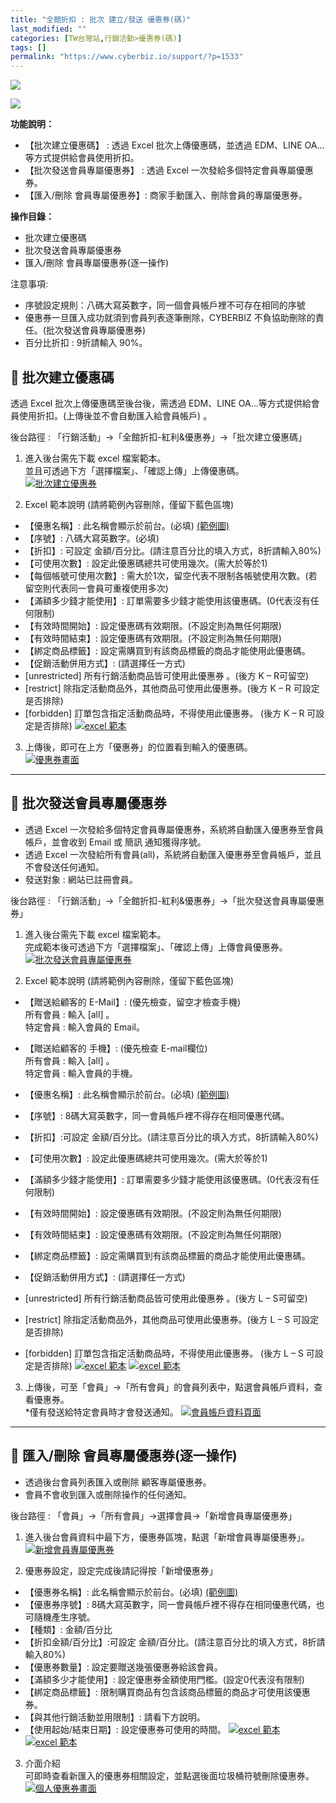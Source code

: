 ```yaml
---
title: "全館折扣 : 批次 建立/發送 優惠券(碼)"
last_modified: ""
categories: [TW台灣站,行銷活動>優惠券(碼)]
tags: []
permalink: "https://www.cyberbiz.io/support/?p=1533"
---
```


![](https://www.cyberbiz.io/support/wp-content/uploads/適用站別.png)

[![](https://www.cyberbiz.io/support/wp-content/uploads/台灣站.png)](https://www.cyberbiz.io/support/?page_id=2490)

**功能說明：**  

* 【批次建立優惠碼】  : 透過 Excel 批次上傳優惠碼，並透過 EDM、LINE OA…等方式提供給會員使用折扣。
* 【批次發送會員專屬優惠券】 : 透過 Excel 一次發給多個特定會員專屬優惠券。
* 【匯入/刪除 會員專屬優惠券】: 商家手動匯入、刪除會員的專屬優惠券。

**操作目錄：**

* 批次建立優惠碼
* 批次發送會員專屬優惠券
* 匯入/刪除 會員專屬優惠券(逐一操作)

注意事項:  

* 序號設定規則：八碼大寫英數字，同一個會員帳戶裡不可存在相同的序號
* 優惠券一旦匯入成功就須到會員列表逐筆刪除，CYBERBIZ 不負協助刪除的責任。(批次發送會員專屬優惠券)
* 百分比折扣 : 9折請輸入 90%。



## 📌 批次建立優惠碼



透過 Excel 批次上傳優惠碼至後台後，需透過 EDM、LINE OA…等方式提供給會員使用折扣。(上傳後並不會自動匯入給會員帳戶) 。


後台路徑 : 「行銷活動」→「全館折扣-紅利&優惠券」→「批次建立優惠碼」  


1. 進入後台需先下載 excel 檔案範本。  
並且可透過下方「選擇檔案」、「確認上傳」上傳優惠碼。  
[![批次建立優惠券](https://www.cyberbiz.io/support/wp-content/uploads/全館折扣-批次-建立發送-優惠券碼01.png)](https://www.cyberbiz.io/support/wp-content/uploads/全館折扣-批次-建立發送-優惠券碼01.png)



2. Excel 範本說明 (請將範例內容刪除，僅留下藍色區塊)  

* 【優惠名稱】: 此名稱會顯示於前台。(必填) [(範例圖)](https://www.cyberbiz.io/support/wp-content/uploads/全館折扣-批次-建立發送-優惠券碼12.png)
* 【序號】: 八碼大寫英數字。(必填)
* 【折扣】: 可設定 金額/百分比。(請注意百分比的填入方式，8折請輸入80%)
* 【可使用次數】: 設定此優惠碼總共可使用幾次。(需大於等於1)
* 【每個帳號可使用次數】: 需大於1次，留空代表不限制各帳號使用次數。(若留空則代表同一會員可重複使用多次)
* 【滿額多少錢才能使用】: 訂單需要多少錢才能使用該優惠碼。(0代表沒有任何限制)
* 【有效時間開始】: 設定優惠碼有效期限。(不設定則為無任何期限)
* 【有效時間結束】: 設定優惠碼有效期限。(不設定則為無任何期限)
* 【綁定商品標籤】: 設定需購買到有該商品標籤的商品才能使用此優惠碼。
* 【促銷活動併用方式】: (請選擇任一方式) 
* [unrestricted] 所有行銷活動商品皆可使用此優惠券 。(後方 K – R可留空)
* [restrict] 除指定活動商品外，其他商品可使用此優惠券。(後方 K – R 可設定是否排除)
* [forbidden] 訂單包含指定活動商品時，不得使用此優惠券。 (後方 K – R 可設定是否排除)
[![excel 範本](https://www.cyberbiz.io/support/wp-content/uploads/全館折扣-批次-建立發送-優惠券碼02.png)](https://www.cyberbiz.io/support/wp-content/uploads/全館折扣-批次-建立發送-優惠券碼02.png)



3. 上傳後，即可在上方「優惠券」的位置看到輸入的優惠碼。  
[![優惠券畫面](https://www.cyberbiz.io/support/wp-content/uploads/全館折扣-批次-建立發送-優惠券碼03.png)](https://www.cyberbiz.io/support/wp-content/uploads/全館折扣-批次-建立發送-優惠券碼03.png)



* * *



## 📌 批次發送會員專屬優惠券



* 透過 Excel 一次發給多個特定會員專屬優惠券，系統將自動匯入優惠券至會員帳戶，並會收到 Email 或 簡訊 通知獲得序號。
* 透過 Excel 一次發給所有會員(all)，系統將自動匯入優惠券至會員帳戶，並且不會發送任何通知。
* 發送對象 : 網站已註冊會員。


後台路徑 : 「行銷活動」→「全館折扣-紅利&優惠券」→「批次發送會員專屬優惠券」  


1. 進入後台需先下載 excel 檔案範本。  
完成範本後可透過下方「選擇檔案」、「確認上傳」上傳會員優惠券。  
[![批次發送會員專屬優惠券](https://www.cyberbiz.io/support/wp-content/uploads/全館折扣-批次-建立發送-優惠券碼04.png)](https://www.cyberbiz.io/support/wp-content/uploads/全館折扣-批次-建立發送-優惠券碼04.png)



2. Excel 範本說明 (請將範例內容刪除，僅留下藍色區塊)  

* 【贈送給顧客的 E-Mail】: (優先檢查，留空才檢查手機)   
所有會員 : 輸入 [all] 。  
特定會員 : 輸入會員的 Email。

* 【贈送給顧客的 手機】: (優先檢查 E-mail欄位)  
所有會員 : 輸入 [all] 。  
特定會員 : 輸入會員的手機。

* 【優惠名稱】: 此名稱會顯示於前台。(必填) [(範例圖)](https://www.cyberbiz.io/support/wp-content/uploads/全館折扣-批次-建立發送-優惠券碼12.png)
* 【序號】: 8碼大寫英數字，同一會員帳戶裡不得存在相同優惠代碼。
* 【折扣】:可設定 金額/百分比。(請注意百分比的填入方式，8折請輸入80%)
* 【可使用次數】: 設定此優惠碼總共可使用幾次。(需大於等於1)
* 【滿額多少錢才能使用】: 訂單需要多少錢才能使用該優惠碼。(0代表沒有任何限制)
* 【有效時間開始】: 設定優惠碼有效期限。(不設定則為無任何期限)
* 【有效時間結束】: 設定優惠碼有效期限。(不設定則為無任何期限)
* 【綁定商品標籤】: 設定需購買到有該商品標籤的商品才能使用此優惠碼。
* 【促銷活動併用方式】: (請選擇任一方式) 
* [unrestricted] 所有行銷活動商品皆可使用此優惠券 。(後方 L – S可留空)
* [restrict] 除指定活動商品外，其他商品可使用此優惠券。(後方 L – S 可設定是否排除)
* [forbidden] 訂單包含指定活動商品時，不得使用此優惠券。 (後方 L – S 可設定是否排除)
[![excel 範本](https://www.cyberbiz.io/support/wp-content/uploads/全館折扣-批次-建立發送-優惠券碼05.png)](https://www.cyberbiz.io/support/wp-content/uploads/全館折扣-批次-建立發送-優惠券碼05.png) [![excel 範本](https://www.cyberbiz.io/support/wp-content/uploads/全館折扣-批次-建立發送-優惠券碼06.png)](https://www.cyberbiz.io/support/wp-content/uploads/全館折扣-批次-建立發送-優惠券碼06.png)



3. 上傳後，可至「會員」→「所有會員」的會員列表中，點選會員帳戶資料，查看優惠券。  
*僅有發送給特定會員時才會發送通知。 [![會員帳戶資料頁面](https://www.cyberbiz.io/support/wp-content/uploads/全館折扣-批次-建立發送-優惠券碼07.png)](https://www.cyberbiz.io/support/wp-content/uploads/全館折扣-批次-建立發送-優惠券碼07.png)


* * *



## 📌 匯入/刪除 會員專屬優惠券(逐一操作)



* 透過後台會員列表匯入或刪除 顧客專屬優惠券。
* 會員不會收到匯入或刪除操作的任何通知。


後台路徑 :  「會員」→「所有會員」→選擇會員→「新增會員專屬優惠券」  


1. 進入後台會員資料中最下方，優惠券區塊，點選「新增會員專屬優惠券」。  
[![新增會員專屬優惠券](https://www.cyberbiz.io/support/wp-content/uploads/全館折扣-批次-建立發送-優惠券碼08.png)](https://www.cyberbiz.io/support/wp-content/uploads/全館折扣-批次-建立發送-優惠券碼08.png)



2. 優惠券設定，設定完成後請記得按「新增優惠券」  

* 【優惠券名稱】: 此名稱會顯示於前台。(必填) [(範例圖)](https://www.cyberbiz.io/support/wp-content/uploads/全館折扣-批次-建立發送-優惠券碼12.png)
* 【優惠券序號】: 8碼大寫英數字，同一會員帳戶裡不得存在相同優惠代碼，也可隨機產生序號。
* 【種類】: 金額/百分比
* 【折扣金額/百分比】:可設定 金額/百分比。(請注意百分比的填入方式，8折請輸入80%)
* 【優惠券數量】: 設定要贈送幾張優惠券給該會員。
* 【滿額多少才能使用】: 設定優惠券金額使用門檻。(設定0代表沒有限制)
* 【綁定商品標籤】: 限制購買商品有包含該商品標籤的商品才可使用該優惠券。
* 【與其他行銷活動並用限制】: 請看下方說明。
* 【使用起始/結束日期】: 設定優惠券可使用的時間。
[![excel 範本](https://www.cyberbiz.io/support/wp-content/uploads/全館折扣-批次-建立發送-優惠券碼09.png)](https://www.cyberbiz.io/support/wp-content/uploads/全館折扣-批次-建立發送-優惠券碼09.png) [![excel 範本](https://www.cyberbiz.io/support/wp-content/uploads/全館折扣-批次-建立發送-優惠券碼10.png)](https://www.cyberbiz.io/support/wp-content/uploads/全館折扣-批次-建立發送-優惠券碼10.png)



3. 介面介紹   
可即時查看新匯入的優惠券相關設定，並點選後面垃圾桶符號刪除優惠券。
[![個人優惠券畫面](https://www.cyberbiz.io/support/wp-content/uploads/全館折扣-批次-建立發送-優惠券碼11.png)](https://www.cyberbiz.io/support/wp-content/uploads/全館折扣-批次-建立發送-優惠券碼11.png)

